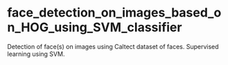 # face_detection_on_images_based_on_HOG_using_SVM_classifier
Detection of face(s) on images using Caltect dataset of faces. Supervised learning using SVM.

